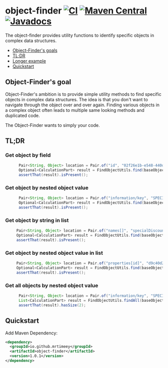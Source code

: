 # object-finder [![CI](https://github.com/MrTimeey/object-finder/actions/workflows/mvn-build.yml/badge.svg?branch=main)](https://github.com/MrTimeey/object-finder/actions/workflows/mvn-build.yml?query=branch%3Amain) [![Maven Central](https://img.shields.io/maven-central/v/io.github.mrtimeey/object-finder.svg?label=Maven%20Central)](https://search.maven.org/search?q=g:%22io.github.mrtimeey%22%20AND%20a:%22object-finder%22) [![Javadocs](http://www.javadoc.io/badge/io.github.mrtimeey/object-finder.svg)](http://www.javadoc.io/doc/io.github.mrtimeey/object-finder)
The object-finder provides utility functions to identify specific objects in complex data structures.
* [Object-Finder's goals](#goals)
* [TL;DR](#tldr)
* [Longer example](./exampleUseCase.md)
* [Quickstart](#quickstart)

## <a name="goals"/>Object-Finder's goal</a>

Object-Finder's ambition is to provide simple utility methods to find specific objects in complex data structures.
The idea is that you don't want to navigate through the object over and over again. 
Finding various objects in a complex object often leads to multiple same looking methods and duplicated code.

The Object-Finder wants to simply your code. 

## <a name="tldr"/>TL;DR</a>

### Get object by field
```java
      Pair<String, Object> location = Pair.of("id", "02f26e1b-e548-440d-8bfc-559d7c9fb1bd");
      Optional<CalculationPart> result = FindObjectUtils.find(baseObject, location, CalculationPart.class);
      assertThat(result).isPresent();
```

### Get object by nested object value
```java 
      Pair<String, Object> location = Pair.of("information/key", "SPECIAL_DISCOUNT");
      Optional<CalculationPart> result = FindObjectUtils.find(baseObject, location, CalculationPart.class);
      assertThat(result).isPresent();
```

### Get object by string in list
 ```java 
      Pair<String, Object> location = Pair.of("names[]", "specialDiscount");
      Optional<CalculationPart> result = FindObjectUtils.find(baseObject, location, CalculationPart.class);
      assertThat(result).isPresent();
 ```

### Get object by nested object value in list
 ```java 
      Pair<String, Object> location = Pair.of("properties[id]", "d9c40d29-e828-4c15-9519-29891496ec8e");
      Optional<CalculationPart> result = FindObjectUtils.find(baseObject, location, CalculationPart.class);
      assertThat(result).isPresent();
 ```

### Get all objects by nested object value

```java
      Pair<String, Object> location = Pair.of("information/key", "SPECIAL_DISCOUNT");
      List<CalculationPart> result = FindObjectUtils.findAll(baseObject, location, CalculationPart.class);
      assertThat(result).hasSize(2);
```

## <a name="quickstart"/>Quickstart</a>

Add Maven Dependency:
```xml
<dependency>
  <groupId>io.github.mrtimeey</groupId>
  <artifactId>object-finder</artifactId>
  <version>1.0.1</version>
</dependency>
```


